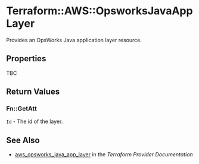 # Terraform::AWS::OpsworksJavaAppLayer

Provides an OpsWorks Java application layer resource.

## Properties

TBC

## Return Values

### Fn::GetAtt

`Id` - The id of the layer.

## See Also

* [aws_opsworks_java_app_layer](https://www.terraform.io/docs/providers/aws/r/opsworks_java_app_layer.html) in the _Terraform Provider Documentation_